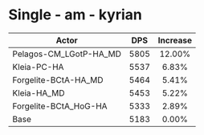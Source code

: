 # Single - am - kyrian
| Actor | DPS | Increase |
|---|:---:|:---:|
|Pelagos-CM_LGotP-HA_MD|5805|12.00%|
|Kleia-PC-HA|5537|6.83%|
|Forgelite-BCtA-HA_MD|5464|5.41%|
|Kleia-HA_MD|5453|5.22%|
|Forgelite-BCtA_HoG-HA|5333|2.89%|
|Base|5183|0.00%|
